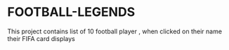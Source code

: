# FOOTBALL-LEGENDS
This project contains list of 10 football player , when clicked on their name their FIFA card displays

